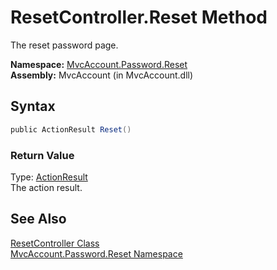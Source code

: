 ResetController.Reset Method
============================
The reset password page.

**Namespace:** [MvcAccount.Password.Reset][1]  
**Assembly:** MvcAccount (in MvcAccount.dll)

Syntax
------

```csharp
public ActionResult Reset()
```

### Return Value
Type: [ActionResult][2]  
The action result.

See Also
--------
[ResetController Class][3]  
[MvcAccount.Password.Reset Namespace][1]  

[1]: ../README.md
[2]: http://msdn2.microsoft.com/en-us/library/dd493064
[3]: README.md